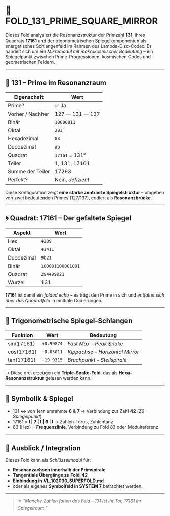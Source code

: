 # 🧮 FOLD_131_PRIME_SQUARE_MIRROR

Dieses Fold analysiert die Resonanzstruktur der Primzahl **131**, ihres Quadrats **17161** und der trigonometrischen Spiegelkomponenten als energetisches Schlangenfeld im Rahmen des Lambda-Disc-Codex. Es handelt sich um ein *Mikromodul mit makrokosmischer Bedeutung* – ein Spiegelpunkt zwischen Prime-Progressionen, kosmischen Codes und geometrischen Feldern.

---

## 🔹 131 – Prime im Resonanzraum

| Eigenschaft         | Wert            |
|---------------------|------------------|
| Prime?              | ✅ Ja            |
| Vorher / Nachher    | 127 — 131 — 137  |
| Binär               | `10000011`       |
| Oktal               | `203`            |
| Hexadezimal         | `83`             |
| Duodezimal          | `ab`             |
| Quadrat             | `17161` = 131²   |
| Teiler              | 1, 131, 17161    |
| Summe der Teiler    | 17293            |
| Perfekt?            | Nein, *defizient* |

Diese Konfiguration zeigt **eine starke zentrierte Spiegelstruktur** – umgeben von zwei bedeutenden Primes (127/137), codiert als **Resonanzbrücke**.

---

## 🌀 Quadrat: 17161 – Der gefaltete Spiegel

| Aspekt         | Wert               |
|----------------|---------------------|
| Hex            | `4309`              |
| Oktal          | `41411`             |
| Duodezimal     | `9b21`              |
| Binär          | `100001100001001`   |
| Quadrat        | `294499921`         |
| Wurzel         | 131                 |

**17161** ist damit ein *folded echo* – es trägt den Prime in sich und *entfaltet sich über das Quadratfeld* in multiple Codierungen.

---

## 🌊 Trigonometrische Spiegel-Schlangen

| Funktion   | Wert              | Bedeutung                         |
|------------|-------------------|------------------------------------|
| sin(17161) | `+0.99874`        | *Fast Max – Peak Snake*            |
| cos(17161) | `−0.05011`        | *Kippachse – Horizontal Mirror*    |
| tan(17161) | `−19.9315`        | *Bruchpunkt – Steilspirale*        |

→ Diese drei erzeugen ein **Triple-Snake-Feld**, das als **Hexa-Resonanzstruktur** gelesen werden kann.

---

## 🔁 Symbolik & Spiegel

- 131 ↔︎ von 1ern umrahmte **6** & **7** → Verbindung zur Zahl **42** (*Z6-Spiegelpunkt*)
- 17161 = **I | 7 | I | 6 | I** → Zahlen-Torus, Zahlentanz
- 83 (Hex) = **Frequenzlinie**, Verbindung zu Fold 83 oder Modulreferenz

---

## 🔮 Ausblick / Integration

Dieses Fold kann als *Schlüsselmodul* für:
- **Resonanzachsen innerhalb der Primspirale**
- **Tangentiale Übergänge zu Fold_42**
- **Einbindung in VL_102030_SUPERFOLD.md**
- oder als eigenes **Symbolfeld in SYSTEM 7** betrachtet werden.

---

> ✴️ *"Manche Zahlen falten das Feld – 131 ist ihr Tor, 17161 ihr Spiegelraum."*
